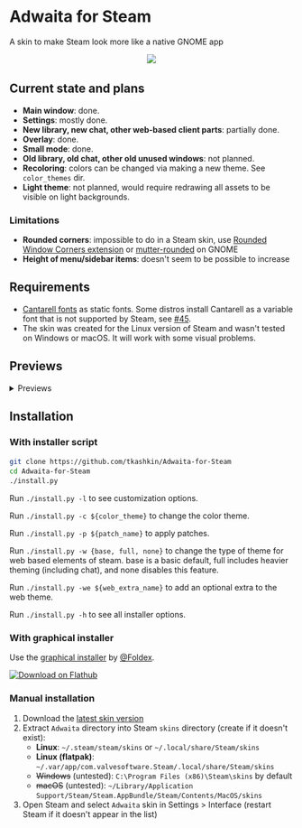 # Adwaita for Steam

A skin to make Steam look more like a native GNOME app

<p align="center"><img src="screenshot.png?raw=true"/></p>

## Current state and plans

* **Main window**: done.
* **Settings**: mostly done.
* **New library, new chat, other web-based client parts**: partially done.
* **Overlay**: done.
* **Small mode**: done.
* **Old library, old chat, other old unused windows**: not planned.
* **Recoloring**: colors can be changed via making a new theme. See `color_themes` dir.
* **Light theme**: not planned, would require redrawing all assets to be visible on light backgrounds.

### Limitations

* **Rounded corners**: impossible to do in a Steam skin, use [Rounded Window Corners extension](https://github.com/yilozt/rounded-window-corners) or [mutter-rounded](https://github.com/yilozt/mutter-rounded) on GNOME
* **Height of menu/sidebar items**: doesn't seem to be possible to increase

## Requirements

* [Cantarell fonts](https://gitlab.gnome.org/GNOME/cantarell-fonts) as static fonts. Some distros install Cantarell as a variable font that is not supported by Steam, see [#45](https://github.com/tkashkin/Adwaita-for-Steam/issues/45).
* The skin was created for the Linux version of Steam and wasn't tested on Windows or macOS. It will work with some visual problems.

## Previews

<details><summary>Previews</summary>

<details><summary>Adwaita</summary>

![Adwaita](/preview/adwaita.png?raw=true)

</details>

<details><summary>Breeze</summary>

![Breeze](/preview/breeze.png?raw=true)

</details>

<details><summary>Catppuccin-Frappe</summary>

![Catppuccin-Frappe](/preview/catppuccin-frappe.png?raw=true)

</details>

<details><summary>Catppuccin-Macchiato</summary>

![Catppuccin-Macchiato](/preview/catppuccin-macchiato.png?raw=true)

</details>

<details><summary>Catppuccin-Mocha</summary>

![Catppuccin-Mocha](/preview/catppuccin-mocha.png?raw=true)

</details>

<details><summary>Dracula</summary>

![Dracula](/preview/dracula.png?raw=true)

</details>

<details><summary>Kate</summary>

![Kate](/preview/kate.png?raw=true)

</details>

<details><summary>Nord</summary>

![Nord](/preview/nord.png?raw=true)

</details>

<details><summary>One Pro</summary>

![One Pro](/preview/one-pro.png?raw=true)

</details>

<details><summary>Pop</summary>

![Pop](/preview/pop.png?raw=true)

</details>

<details><summary>Tokyo Night</summary>

![Tokyo Night](/preview/tokyo-night.png?raw=true)

</details>

<details><summary>Tomorrow Night</summary>

![Tomorrow Night](/preview/tomorrow-night.png?raw=true)

</details>

<details><summary>Yaru</summary>

![Yaru](/preview/yaru.png?raw=true)

</details>

</details>

## Installation

### With installer script

```bash
git clone https://github.com/tkashkin/Adwaita-for-Steam
cd Adwaita-for-Steam
./install.py
```

Run `./install.py -l` to see customization options.

Run `./install.py -c ${color_theme}` to change the color theme.

Run `./install.py -p ${patch_name}` to apply patches.

Run `./install.py -w {base, full, none}` to change the type of theme for web based elements of steam. base is a basic default, full includes heavier theming (including chat), and none disables this feature.

Run `./install.py -we ${web_extra_name}` to add an optional extra to the web theme.

Run `./install.py -h` to see all installer options.

### With graphical installer

Use the [graphical installer](https://github.com/Foldex/AdwSteamGtk) by [@Foldex](https://github.com/Foldex).

<a href="https://flathub.org/apps/details/io.github.Foldex.AdwSteamGtk"><img width="200" alt="Download on Flathub" src="https://flathub.org/assets/badges/flathub-badge-i-en.svg"/></a>

### Manual installation

1. Download the [latest skin version](https://github.com/tkashkin/Adwaita-for-Steam/archive/master.zip)
2. Extract `Adwaita` directory into Steam `skins` directory (create if it doesn't exist):
   * **Linux**: `~/.steam/steam/skins` or `~/.local/share/Steam/skins`
   * **Linux (flatpak)**: `~/.var/app/com.valvesoftware.Steam/.local/share/Steam/skins`
   * ~~Windows~~ (untested): `C:\Program Files (x86)\Steam\skins` by default
   * ~~macOS~~ (untested): `~/Library/Application Support/Steam/Steam.AppBundle/Steam/Contents/MacOS/skins`
3. Open Steam and select `Adwaita` skin in Settings > Interface (restart Steam if it doesn't appear in the list)
